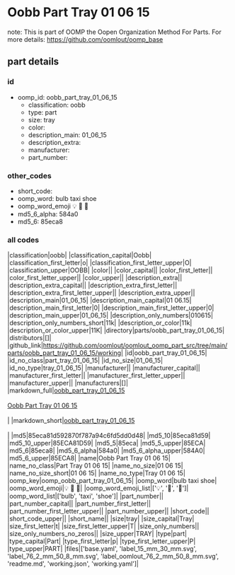 # Oobb Part Tray 01 06 15  

note: This is part of OOMP the Oopen Organization Method For Parts. For more details: https://github.com/oomlout/oomp_base

##  part details





### id
* oomp_id: oobb_part_tray_01_06_15
  * classification: oobb
  * type: part
  * size: tray
  * color: 
  * description_main: 01_06_15
  * description_extra: 
  * manufacturer: 
  * part_number: 

### other_codes
* short_code: 
* oomp_word: bulb taxi shoe
* oomp_word_emoji :bulb: :taxi: :shoe:
* md5_6_alpha: 584a0
* md5_6: 85eca8

### all codes 
|classification|oobb|
|classification_capital|Oobb|
|classification_first_letter|o|
|classification_first_letter_upper|O|
|classification_upper|OOBB|
|color||
|color_capital||
|color_first_letter||
|color_first_letter_upper||
|color_upper||
|description_extra||
|description_extra_capital||
|description_extra_first_letter||
|description_extra_first_letter_upper||
|description_extra_upper||
|description_main|01_06_15|
|description_main_capital|01 06.15|
|description_main_first_letter|0|
|description_main_first_letter_upper|0|
|description_main_upper|01_06_15|
|description_only_numbers|010615|
|description_only_numbers_short|11k|
|description_or_color|11k|
|description_or_color_upper|11K|
|directory|parts/oobb_part_tray_01_06_15|
|distributors|[]|
|github_link|https://github.com/oomlout/oomlout_oomp_part_src/tree/main/parts/oobb_part_tray_01_06_15/working|
|id|oobb_part_tray_01_06_15|
|id_no_class|part_tray_01_06_15|
|id_no_size|01_06_15|
|id_no_type|tray_01_06_15|
|manufacturer||
|manufacturer_capital||
|manufacturer_first_letter||
|manufacturer_first_letter_upper||
|manufacturer_upper||
|manufacturers|[]|
|markdown_full|[oobb_part_tray_01_06_15](https://github.com/oomlout/oomlout_oomp_part_src/tree/main/parts/oobb_part_tray_01_06_15/working)<br>[](https://github.com/oomlout/oomlout_oomp_part_src/tree/main/parts/oobb_part_tray_01_06_15/working)<br>[Oobb Part Tray 01 06 15](https://github.com/oomlout/oomlout_oomp_part_src/tree/main/parts/oobb_part_tray_01_06_15/working)<br><br>|
|markdown_short|[oobb_part_tray_01_06_15](https://github.com/oomlout/oomlout_oomp_part_src/tree/main/parts/oobb_part_tray_01_06_15/working)<br><br>|
|md5|85eca81d592870f787a94c6fd5dd0d48|
|md5_10|85eca81d59|
|md5_10_upper|85ECA81D59|
|md5_5|85eca|
|md5_5_upper|85ECA|
|md5_6|85eca8|
|md5_6_alpha|584a0|
|md5_6_alpha_upper|584A0|
|md5_6_upper|85ECA8|
|name|Oobb Part Tray 01 06 15|
|name_no_class|Part Tray 01 06 15|
|name_no_size|01 06 15|
|name_no_size_short|01 06 15|
|name_no_type|Tray 01 06 15|
|oomp_key|oomp_oobb_part_tray_01_06_15|
|oomp_word|bulb taxi shoe|
|oomp_word_emoji|:bulb: :taxi: :shoe:|
|oomp_word_emoji_list|[':bulb:', ':taxi:', ':shoe:']|
|oomp_word_list|['bulb', 'taxi', 'shoe']|
|part_number||
|part_number_capital||
|part_number_first_letter||
|part_number_first_letter_upper||
|part_number_upper||
|short_code||
|short_code_upper||
|short_name||
|size|tray|
|size_capital|Tray|
|size_first_letter|t|
|size_first_letter_upper|T|
|size_only_numbers||
|size_only_numbers_no_zeros||
|size_upper|TRAY|
|type|part|
|type_capital|Part|
|type_first_letter|p|
|type_first_letter_upper|P|
|type_upper|PART|
|files|['base.yaml', 'label_15_mm_30_mm.svg', 'label_76_2_mm_50_8_mm.svg', 'label_oomlout_76_2_mm_50_8_mm.svg', 'readme.md', 'working.json', 'working.yaml']|
